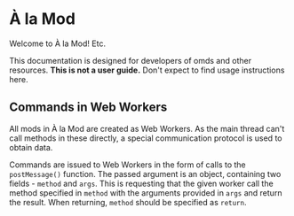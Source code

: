 # À la Mod

Welcome to À la Mod!  Etc.

This documentation is designed for developers of omds and other resources.  **This is not a user guide.**  Don't expect to find usage instructions here.

## Commands in Web Workers

All mods in À la Mod are created as Web Workers.  As the main thread can't call methods in these directly, a special communication protocol is used to obtain data.

Commands are issued to Web Workers in the form of calls to the `postMessage()` function.  The passed argument is an object, containing two fields - `method` and `args`.  This is requesting that the given worker call the method specified in `method` with the arguments provided in `args` and return the result.  When returning, `method` should be specified as `return`.
